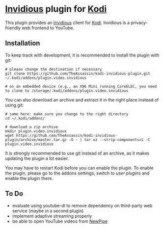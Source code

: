 # [Invidious](https://invidio.us) plugin for [Kodi](https://kodi.tv)

This plugin provides an [Invidious](https://invidio.us) client for [Kodi](https://kodi.tv). Invidious is a privacy-friendly web frontend to YouTube.


## Installation

To keep track with development, it is recommended to install the plugin with git:

```shell script
# please change the destination if necessary
git clone https://github.com/TheAssassin/kodi-invidious-plugin.git ~/.kodi/addons/plugin.video.invidious

# on an embedded device (e.g., an X96 Mini running CoreELEC, you need to clone to /storage/.kodi/addons/plugin.video.invidious
```

You can also download an archive and extract it in the right place instead of using git:

```shell script
# same here: make sure you change to the right directory
cd ~/.kodi/addons/

# download a zip archive
mkdir plugin.video.invidious
wget https://github.com/TheAssassin/kodi-invidious-plugin/archive/master.tar.gz -O - | tar xz --strip-components=1 -C plugin.video.invidious
```

It is strongly recommended to use git instead of an archive, as it makes updating the plugin a lot easier.

You may have to restart Kodi before you can enable the plugin. To enable the plugin, please go to the addons settings, switch to *user plugins* and enable the plugin there.


## To Do

- evaluate using youtube-dl to remove dependency on third-party web service (maybe in a second plugin)
- implement adaptive streaming properly
- be able to open YouTube videos from [NewPipe](https://newpipe.net)

